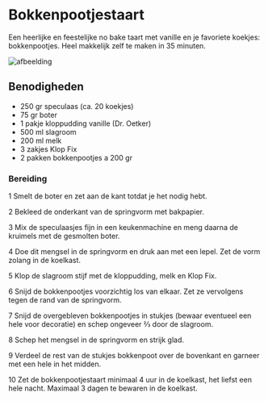 # Bokkenpootjestaart

Een heerlijke en feestelijke no bake taart met vanille en je favoriete koekjes: bokkenpootjes. Heel makkelijk zelf te maken in 35 minuten.

![afbeelding](https://www.leukerecepten.nl/wp-content/uploads/2017/09/bokkenpootjesstaart-h.jpg)

## Benodigheden

* 250 gr speculaas (ca. 20 koekjes)
* 75 gr boter
* 1 pakje kloppudding vanille (Dr. Oetker)
* 500 ml slagroom
* 200 ml melk
* 3 zakjes Klop Fix
* 2 pakken bokkenpootjes a 200 gr
  
### Bereiding

1 Smelt de boter en zet aan de kant totdat je het nodig hebt.

2 Bekleed de onderkant van de springvorm met bakpapier.

3 Mix de speculaasjes fijn in een keukenmachine en meng daarna de kruimels met de gesmolten boter.

4 Doe dit mengsel in de springvorm en druk aan met een lepel. Zet de vorm zolang in de koelkast.

5 Klop de slagroom stijf met de kloppudding, melk en Klop Fix.

6 Snijd de bokkenpootjes voorzichtig los van elkaar. Zet ze vervolgens tegen de rand van de springvorm.

7 Snijd de overgebleven bokkenpootjes in stukjes (bewaar eventueel een hele voor decoratie) en schep ongeveer  ⅔ door de slagroom.

8 Schep het mengsel in de springvorm en strijk glad.

9 Verdeel de rest van de stukjes bokkenpoot over de bovenkant en garneer met een hele in het midden.

10 Zet de bokkenpootjestaart minimaal 4 uur in de koelkast, het liefst een hele nacht. Maximaal 3 dagen te bewaren in de koelkast.
